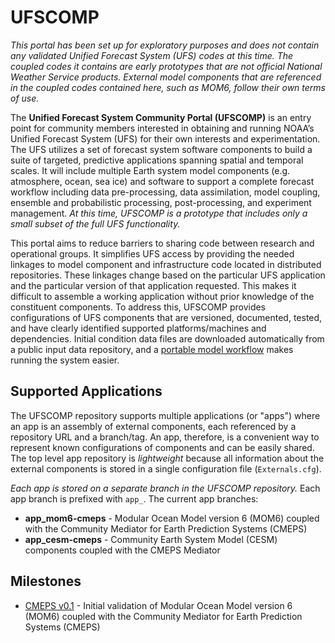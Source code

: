 # UFSCOMP

*This portal has been set up for exploratory purposes and does not contain any validated Unified Forecast System (UFS) codes at this time. The coupled codes it contains are early prototypes that are not official National Weather Service products. External model components that are referenced in the coupled codes contained here, such as MOM6, follow their own terms of use.*

The **Unified Forecast System Community Portal (UFSCOMP)** is an entry point for community members interested in obtaining and running NOAA’s Unified Forecast System (UFS) for their own interests and experimentation. The UFS utilizes a set of forecast system software components to build a suite of targeted, predictive applications spanning spatial and temporal scales. It will include multiple Earth system model components (e.g. atmosphere, ocean, sea ice) and software to support a complete forecast workflow including data pre-processing, data assimilation, model coupling, ensemble and probabilistic processing, post-processing, and experiment management. *At this time, UFSCOMP is a prototype that includes only a small subset of the full UFS functionality.*

This portal aims to reduce barriers to sharing code between research and operational groups. It simplifies UFS access by providing the needed linkages to model component and infrastructure code located in distributed repositories. These linkages change based on the particular UFS application and the particular version of that application requested. This makes it difficult to assemble a working application without prior knowledge of the constituent components. To address this, UFSCOMP provides configurations of UFS components that are versioned, documented, tested, and have clearly identified supported platforms/machines and dependencies. Initial condition data files are downloaded automatically from a public input data repository, and a [portable model workflow](https://github.com/ESMCI/cime) makes running the system easier.

## Supported Applications

The UFSCOMP repository supports multiple applications (or "apps") where an app is an assembly of external components, each referenced by a repository URL and a branch/tag. An app, therefore, is a convenient way to represent known configurations of components and can be easily shared. The top level app repository is *lightweight* because all information about the external components is stored in a single configuration file (`Externals.cfg`).

*Each app is stored on a separate branch in the UFSCOMP repository.* Each app branch is prefixed with `app_`. The current app branches:
- **app_mom6-cmeps** - Modular Ocean Model version 6 (MOM6) coupled with the Community Mediator for Earth Prediction Systems (CMEPS)
- **app_cesm-cmeps** - Community Earth System Model (CESM) components coupled with the CMEPS Mediator

## Milestones

- [CMEPS v0.1](https://github.com/ESCOMP/UFSCOMP/wiki/Milestone:-CMEPS-0.1) - Initial validation of Modular Ocean Model version 6 (MOM6) coupled with the Community Mediator for Earth Prediction Systems (CMEPS)
